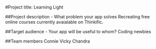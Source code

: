 #Project title: Learning Light

##Project description - What problem your app solves
Recreating free online courses currently avaialable on Thinkific.

##Target audience - Your app will be useful to whom?
Coding newbies

##Team members
Connie
Vicky
Chandra